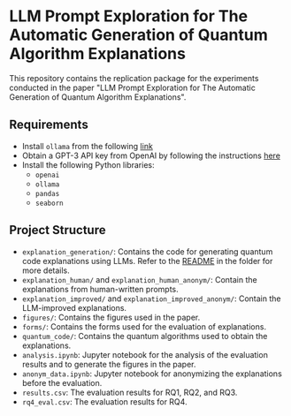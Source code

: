 # LLM Prompt Exploration for The Automatic Generation of Quantum Algorithm Explanations

This repository contains the replication package for the experiments conducted in the paper "LLM Prompt Exploration for The Automatic Generation of Quantum Algorithm Explanations".

## Requirements

- Install `ollama` from the following [link](https://ollama.com/download)
- Obtain a GPT-3 API key from OpenAI by following the instructions [here](https://openai.com/blog/openai-api)
- Install the following Python libraries:
  - `openai`
  - `ollama`
  - `pandas`
  - `seaborn`

## Project Structure

- `explanation_generation/`: Contains the code for generating quantum code explanations using LLMs. Refer to the [README](explanation_generation/README.md) in the folder for more details.
- `explanation_human/` and `explanation_human_anonym/`: Contain the explanations from human-written prompts.
- `explanation_improved/` and `explanation_improved_anonym/`: Contain the LLM-improved explanations.
- `figures/`: Contains the figures used in the paper.
- `forms/`: Contains the forms used for the evaluation of explanations.
- `quantum_code/`: Contains the quantum algorithms used to obtain the explanations.
- `analysis.ipynb`: Jupyter notebook for the analysis of the evaluation results and to generate the figures in the paper.
- `anonym_data.ipynb`: Jupyter notebook for anonymizing the explanations before the evaluation.
- `results.csv`: The evaluation results for RQ1, RQ2, and RQ3.
- `rq4_eval.csv`: The evaluation results for RQ4.
